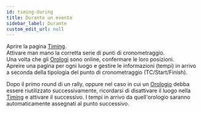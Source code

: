 ```yaml
---
id: timing-during
title: Durante un evento
sidebar_label: Durante
custom_edit_url: null
---
```


Aprire la pagina [Timing](timing.md).  
Attivare man mano la corretta serie di punti di cronometraggio.  
Una volta che gli [Orologi](../hardware/clock) sono online, confermare le loro posizioni.  
Apreire una pagina per ogni luogo e gestire le informazioni (tempi) in arrivo a seconda della tipologia del punto di cronometraggio (TC/Start/Finish).  

Dopo il primo round di un rally, oppure nel caso in cui un [Orologio](../hardware/clock) debba essere riutilizzato successivamente, ricordarsi di disattivare il luogo nella [Timing](timing.md) e attivare il successivo. I tempi in arrivo da quell'orologio saranno automaticamente assegnati al punto successivo.